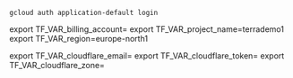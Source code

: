 ```
gcloud auth application-default login
```

export TF_VAR_billing_account=
export TF_VAR_project_name=terrademo1
export TF_VAR_region=europe-north1

export TF_VAR_cloudflare_email=
export TF_VAR_cloudflare_token=
export TF_VAR_cloudflare_zone=
